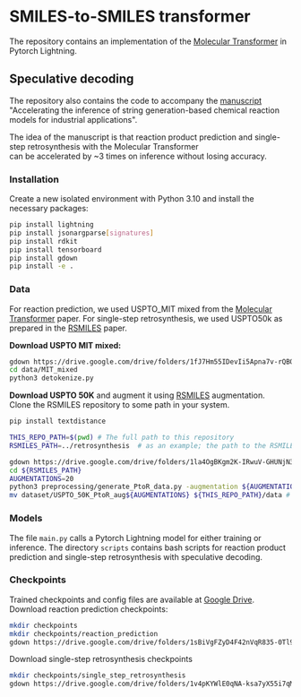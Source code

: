 # SMILES-to-SMILES transformer

The repository contains an implementation of the [Molecular Transformer](https://github.com/pschwllr/MolecularTransformer.git) in Pytorch Lightning.


## Speculative decoding
The repository also contains the code to accompany the [manuscript](https://arxiv.org/abs/2407.09685)  
"Accelerating the inference of string generation-based chemical reaction models for industrial applications".

The idea of the manuscript is that reaction product prediction and single-step retrosynthesis with the Molecular Transformer  
can be accelerated by ~3 times on inference without losing accuracy.

### Installation

Create a new isolated environment with Python 3.10 and install the necessary packages:

```bash
pip install lightning
pip install jsonargparse[signatures]
pip install rdkit
pip install tensorboard
pip install gdown
pip install -e .
```

### Data

For reaction prediction, we used USPTO_MIT mixed from the [Molecular Transformer](https://github.com/pschwllr/MolecularTransformer.git) paper.
For single-step retrosynthesis, we used USPTO50k as prepared in the [RSMILES](https://github.com/otori-bird/retrosynthesis) paper.

**Download USPTO MIT mixed:**
```bash
gdown https://drive.google.com/drive/folders/1fJ7Hm55IDevIi5Apna7v-rQBQStTH7Yg -O data/MIT_mixed --folder
cd data/MIT_mixed
python3 detokenize.py
```

**Download USPTO 50K** and augment it using [RSMILES](https://github.com/otori-bird/retrosynthesis) augmentation.  
Clone the RSMILES repository to some path in your system.
```bash
pip install textdistance

THIS_REPO_PATH=$(pwd) # The full path to this repository 
RSMILES_PATH=../retrosynthesis  # as an example; the path to the RSMILES repository

gdown https://drive.google.com/drive/folders/1la4OgBKgm2K-IRwuV-GHUNjN3bcCrl6v -O ${RSMILES_PATH}/dataset/USPTO_50K --folder
cd ${RSMILES_PATH}
AUGMENTATIONS=20
python3 preprocessing/generate_PtoR_data.py -augmentation ${AUGMENTATIONS} -processes 8 
mv dataset/USPTO_50K_PtoR_aug${AUGMENTATIONS} ${THIS_REPO_PATH}/data # The augmented dataset is now in this repository
```

### Models

The file `main.py` calls a Pytorch Lightning model for either training or inference.
The directory `scripts` contains bash scripts for reaction product prediction and single-step retrosynthesis with speculative decoding.  


### Checkpoints

Trained checkpoints and config files are available at [Google Drive](https://drive.google.com/drive/folders/1uF_wGEUTCz4_xI1uEEeY0V_1QffkOyXI?usp=sharing).
Download reaction prediction checkpoints:
```bash
mkdir checkpoints
mkdir checkpoints/reaction_prediction
gdown https://drive.google.com/drive/folders/1sBiVgFZyD4F42nVqR835-0Tl90LkQvU9 -O checkpoints/reaction_prediction --folder
```
Download single-step retrosynthesis checkpoints
```bash
mkdir checkpoints/single_step_retrosynthesis
gdown https://drive.google.com/drive/folders/1v4pKYWlE0qNA-ksa7yX55i7qMeesURON -O checkpoints/single_step_retrosynthesis --folder
```